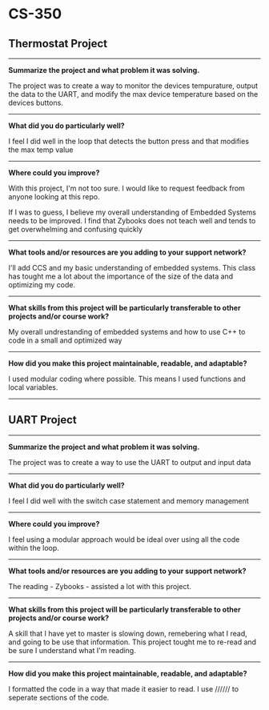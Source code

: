 # CS-350

## Thermostat Project

---

**Summarize the project and what problem it was solving.**



The project was to create a way to monitor the devices tempurature, output the data to the UART, and modify the max device temperature based on the devices buttons.

---  

**What did you do particularly well?**

I feel I did well in the loop that detects the button press and that modifies the max temp value

---

**Where could you improve?**

With this project, I'm not too sure. I would like to request feedback from anyone looking at this repo. 

If I was to guess, I believe my overall understanding of Embedded Systems needs to be improved. I find that Zybooks does not teach well and tends to get overwhelming and confusing quickly

---

**What tools and/or resources are you adding to your support network?**

I'll add CCS and my basic understanding of embedded systems. This class has tought me a lot about the importance of the size of the data and optimizing my code.

---

**What skills from this project will be particularly transferable to other projects and/or course work?**

My overall undrestanding of embedded systems and how to use C++ to code in a small and optimized way

---

**How did you make this project maintainable, readable, and adaptable?**

I used modular coding where possible. This means I used functions and local variables. 

---

## UART Project

---

**Summarize the project and what problem it was solving.**



The project was to create a way to use the UART to output and input data

---  

**What did you do particularly well?**

I feel I did well with the switch case statement and memory management

---

**Where could you improve?**

I feel using a modular approach would be ideal over using all the code within the loop.

---

**What tools and/or resources are you adding to your support network?**

The reading - Zybooks - assisted a lot with this project. 

---

**What skills from this project will be particularly transferable to other projects and/or course work?**

A skill that I have yet to master is slowing down, remebering what I read, and going to be use that information. This project tought me to re-read and be sure I understand what I'm reading.

---

**How did you make this project maintainable, readable, and adaptable?**

I formatted the code in a way that made it easier to read. I use ////// to seperate sections of the code.

